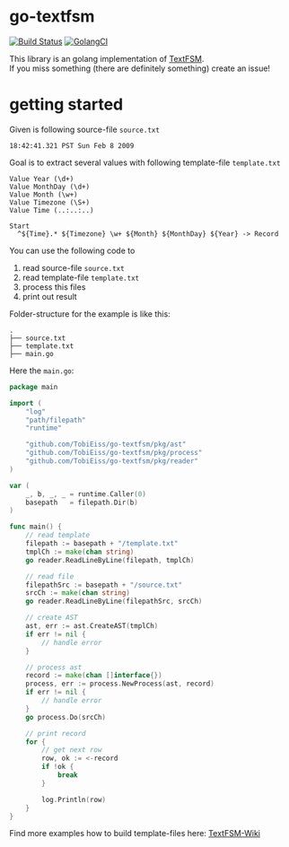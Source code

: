 # go-textfsm 
[![Build Status](https://travis-ci.org/TobiEiss/go-textfsm.svg?branch=master)](https://travis-ci.org/TobiEiss/go-textfsm)
[![GolangCI](https://golangci.com/badges/github.com/TobiEiss/go-textfsm.svg)](https://golangci.com)

This library is an golang implementation of [TextFSM](https://github.com/google/textfsm).  
If you miss something (there are definitely something) create an issue!

# getting started

Given is following source-file `source.txt`
```
18:42:41.321 PST Sun Feb 8 2009
```

Goal is to extract several values with following template-file `template.txt`
```
Value Year (\d+)
Value MonthDay (\d+)
Value Month (\w+)
Value Timezone (\S+)
Value Time (..:..:..)

Start
  ^${Time}.* ${Timezone} \w+ ${Month} ${MonthDay} ${Year} -> Record
```

You can use the following code to
1. read source-file `source.txt`
2. read template-file `template.txt`
3. process this files
4. print out result

Folder-structure for the example is like this:
```
.
├── source.txt
├── template.txt
├── main.go
```

Here the `main.go`:
```go
package main

import (
	"log"
	"path/filepath"
	"runtime"

	"github.com/TobiEiss/go-textfsm/pkg/ast"
	"github.com/TobiEiss/go-textfsm/pkg/process"
	"github.com/TobiEiss/go-textfsm/pkg/reader"
)

var (
	_, b, _, _ = runtime.Caller(0)
	basepath   = filepath.Dir(b)
)

func main() {
	// read template
	filepath := basepath + "/template.txt"
	tmplCh := make(chan string)
	go reader.ReadLineByLine(filepath, tmplCh)

	// read file
	filepathSrc := basepath + "/source.txt"
	srcCh := make(chan string)
	go reader.ReadLineByLine(filepathSrc, srcCh)

	// create AST
	ast, err := ast.CreateAST(tmplCh)
	if err != nil {
		// handle error
	}

	// process ast
	record := make(chan []interface{})
	process, err := process.NewProcess(ast, record)
	if err != nil {
		// handle error
	}
	go process.Do(srcCh)

	// print record
	for {
		// get next row
		row, ok := <-record
		if !ok {
			break
		}

		log.Println(row)
	}
}
```

Find more examples how to build template-files here: [TextFSM-Wiki](https://github.com/google/textfsm/wiki/TextFSM)
